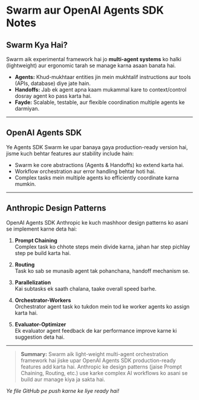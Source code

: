 # Swarm aur OpenAI Agents SDK Notes


## Swarm Kya Hai?

Swarm aik experimental framework hai jo **multi-agent systems** ko halki (lightweight) aur ergonomic tarah se manage karna asaan banata hai.

- **Agents:** Khud-mukhtaar entities jin mein mukhtalif instructions aur tools (APIs, database) diye jate hain.
- **Handoffs:** Jab ek agent apna kaam mukammal kare to context/control dosray agent ko pass karta hai.
- **Fayde:** Scalable, testable, aur flexible coordination multiple agents ke darmiyan.

---

## OpenAI Agents SDK

Ye Agents SDK Swarm ke upar banaya gaya production-ready version hai, jisme kuch behtar features aur stability include hain:

- Swarm ke core abstractions (Agents & Handoffs) ko extend karta hai.
- Workflow orchestration aur error handling behtar hoti hai.
- Complex tasks mein multiple agents ko efficiently coordinate karna mumkin.

---

## Anthropic Design Patterns

OpenAI Agents SDK Anthropic ke kuch mashhoor design patterns ko asani se implement karne deta hai:

1. **Prompt Chaining**  
   Complex task ko chhote steps mein divide karna, jahan har step pichlay step pe build karta hai.

2. **Routing**  
   Task ko sab se munasib agent tak pohanchana, handoff mechanism se.

3. **Parallelization**  
   Kai subtasks ek saath chalana, taake overall speed barhe.

4. **Orchestrator-Workers**  
   Orchestrator agent task ko tukdon mein tod ke worker agents ko assign karta hai.

5. **Evaluator-Optimizer**  
   Ek evaluator agent feedback de kar performance improve karne ki suggestion deta hai.

---

> **Summary:** Swarm aik light-weight multi-agent orchestration framework hai jiske upar OpenAI Agents SDK production-ready features add karta hai. Anthropic ke design patterns (jaise Prompt Chaining, Routing, etc.) use karke complex AI workflows ko asani se build aur manage kiya ja sakta hai.

*Ye file GitHub pe push karne ke liye ready hai!*

